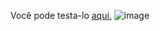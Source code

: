 Você pode testa-lo [aqui.](https://gabrieloliveira001.github.io/Roulette-test/)
![image](https://github.com/user-attachments/assets/9ce032d9-8f0e-4150-bd8f-5091d2894ec9)
